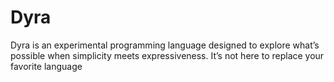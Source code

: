 # Dyra
Dyra is an experimental programming language designed to explore what’s possible when simplicity meets expressiveness. It’s not here to replace your favorite language
